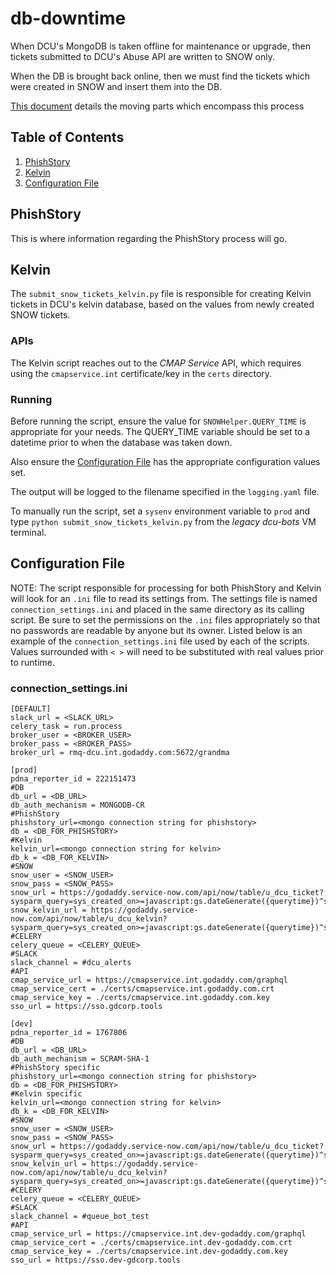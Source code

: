 # db-downtime
When DCU's MongoDB is taken offline for maintenance or upgrade, then tickets submitted to DCU's Abuse API are written to SNOW only.

When the DB is brought back online, then we must find the tickets which were created in SNOW and insert them into the DB.

[This document](https://confluence.godaddy.com/display/ITSecurity/Abuse+API+MongoDB+Upgrade+Readiness) details the moving parts which encompass this process

## Table of Contents
  1. [PhishStory](#phishstory)
  2. [Kelvin](#kelvin)
  3. [Configuration File](#configuration-file)

## PhishStory

This is where information regarding the PhishStory process will go.

## Kelvin

The `submit_snow_tickets_kelvin.py` file is responsible for creating Kelvin tickets in DCU's kelvin database, based on the values from newly created SNOW tickets.

### APIs

The Kelvin script reaches out to the _CMAP Service_ API, which requires using the `cmapservice.int` certificate/key in the `certs` directory.

### Running

Before running the script, ensure the value for `SNOWHelper.QUERY_TIME` is appropriate for your needs.
The QUERY_TIME variable should be set to a datetime prior to when the database was taken down.

Also ensure the [Configuration File](#configuration-file) has the appropriate configuration values set.

The output will be logged to the filename specified in the `logging.yaml` file.

To manually run the script, set a `sysenv` environment variable to `prod` and type `python submit_snow_tickets_kelvin.py` from the _legacy dcu-bots_ VM terminal.

## Configuration File

NOTE: The script responsible for processing for both PhishStory and Kelvin will look for an ```.ini``` file to read its settings from.
The settings file is named ```connection_settings.ini``` and placed in the same directory as its calling script.
Be sure to set the permissions on the ```.ini``` files appropriately so that no passwords are readable by anyone but its owner.
Listed below is an example of the ```connection_settings.ini``` file used by each of the scripts.
Values surrounded with ```< >``` will need to be substituted with real values prior to runtime.

### connection_settings.ini

```
[DEFAULT]
slack_url = <SLACK_URL>
celery_task = run.process
broker_user = <BROKER_USER>
broker_pass = <BROKER_PASS>
broker_url = rmq-dcu.int.godaddy.com:5672/grandma

[prod]
pdna_reporter_id = 222151473
#DB
db_url = <DB_URL>
db_auth_mechanism = MONGODB-CR
#PhishStory
phishstory_url=<mongo connection string for phishstory>
db = <DB_FOR_PHISHSTORY>
#Kelvin
kelvin_url=<mongo connection string for kelvin>
db_k = <DB_FOR_KELVIN>
#SNOW
snow_user = <SNOW_USER>
snow_pass = <SNOW_PASS>
snow_url = https://godaddy.service-now.com/api/now/table/u_dcu_ticket?sysparm_query=sys_created_on>=javascript:gs.dateGenerate({querytime})^sys_created_on<javascript:gs.dateGenerate({endtime})
snow_kelvin_url = https://godaddy.service-now.com/api/now/table/u_dcu_kelvin?sysparm_query=sys_created_on>=javascript:gs.dateGenerate({querytime})^sys_created_on<javascript:gs.dateGenerate({endtime})
#CELERY
celery_queue = <CELERY_QUEUE>
#SLACK
slack_channel = #dcu_alerts
#API
cmap_service_url = https://cmapservice.int.godaddy.com/graphql
cmap_service_cert = ./certs/cmapservice.int.godaddy.com.crt
cmap_service_key = ./certs/cmapservice.int.godaddy.com.key
sso_url = https://sso.gdcorp.tools

[dev]
pdna_reporter_id = 1767806
#DB
db_url = <DB_URL>
db_auth_mechanism = SCRAM-SHA-1
#PhishStory specific
phishstory_url=<mongo connection string for phishstory>
db = <DB_FOR_PHISHSTORY>
#Kelvin specific
kelvin_url=<mongo connection string for kelvin>
db_k = <DB_FOR_KELVIN>
#SNOW
snow_user = <SNOW_USER>
snow_pass = <SNOW_PASS>
snow_url = https://godaddy.service-now.com/api/now/table/u_dcu_ticket?sysparm_query=sys_created_on>=javascript:gs.dateGenerate({querytime})^sys_created_on<javascript:gs.dateGenerate({endtime})
snow_kelvin_url = https://godaddy.service-now.com/api/now/table/u_dcu_kelvin?sysparm_query=sys_created_on>=javascript:gs.dateGenerate({querytime})^sys_created_on<javascript:gs.dateGenerate({endtime})
#CELERY
celery_queue = <CELERY_QUEUE>
#SLACK
slack_channel = #queue_bot_test
#API
cmap_service_url = https://cmapservice.int.dev-godaddy.com/graphql
cmap_service_cert = ./certs/cmapservice.int.dev-godaddy.com.crt
cmap_service_key = ./certs/cmapservice.int.dev-godaddy.com.key
sso_url = https://sso.dev-gdcorp.tools
```